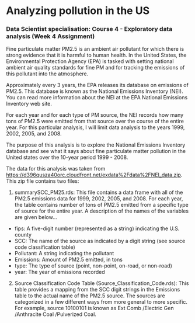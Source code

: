 # Analyzing pollution in the US
### Data Scientist specialisation: Course 4 - Exploratory data analysis (Week 4 Assignment)

Fine particulate matter PM2.5 is an ambient air pollutant for which there is strong evidence that it is harmful to human health. In the United States, the Environmental Protection Agency (EPA) is tasked with setting national ambient air quality standards for fine PM and for tracking the emissions of this pollutant into the atmosphere. 

Approximately every 3 years, the EPA releases its database on emissions of PM2.5. This database is known as the National Emissions Inventory (NEI). You can read more information about the NEI at the EPA National Emissions Inventory web site.

For each year and for each type of PM source, the NEI records how many tons of PM2.5 were emitted from that source over the course of the entire year. For this particular analysis, I will limit data analysis to the years 1999, 2002, 2005, and 2008.

The purpose of this analysis is to explore the National Emissions Inventory database and see what it says about fine particulate matter pollution in the United states over the 10-year period 1999 - 2008.

The data for this analysis was taken from https://d396qusza40orc.cloudfront.net/exdata%2Fdata%2FNEI_data.zip. This zip file contains two files:

1. summarySCC_PM25.rds: This file contains a data frame with all of the PM2.5 emissions data for 1999, 2002, 2005, and 2008. For each year, the table contains number of tons of PM2.5 emitted from a specific type of source for the entire year. A description of the names of the variables are given below...

* fips: A five-digit number (represented as a string) indicating the U.S. county
* SCC: The name of the source as indicated by a digit string (see source code classification table)
* Pollutant: A string indicating the pollutant
* Emissions: Amount of PM2.5 emitted, in tons
* type: The type of source (point, non-point, on-road, or non-road)
* year: The year of emissions recorded

2. Source Classification Code Table (Source_Classification_Code.rds): This table provides a mapping from the SCC digit strings in the Emissions table to the actual name of the PM2.5 source. The sources are categorized in a few different ways from more general to more specific. For example, source 10100101 is known as Ext Comb /Electric Gen /Anthracite Coal /Pulverized Coal.

